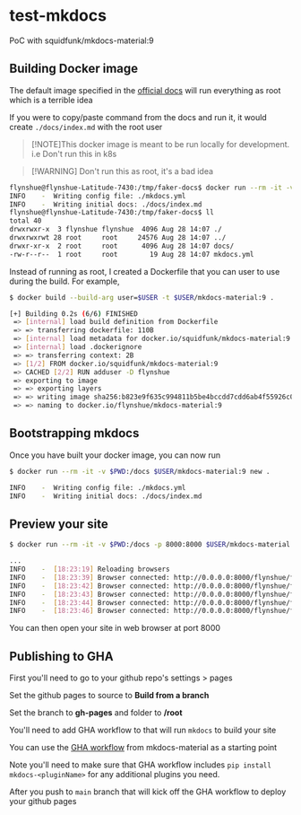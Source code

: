# test-mkdocs
PoC with squidfunk/mkdocs-material:9

## Building Docker image
The default image specified in the [official docs](https://squidfunk.github.io/mkdocs-material/creating-your-site/) will run everything as root which is a terrible idea

If you were to copy/paste command from the docs and run it, it would create `./docs/index.md` with the root user

> [!NOTE]This docker image is meant to be run locally for development. i.e Don't run this in k8s

> [!WARNING] Don't run this as root, it's a bad idea

```bash
flynshue@flynshue-Latitude-7430:/tmp/faker-docs$ docker run --rm -it -v ${PWD}:/docs squidfunk/mkdocs-material:9 new .
INFO    -  Writing config file: ./mkdocs.yml
INFO    -  Writing initial docs: ./docs/index.md
flynshue@flynshue-Latitude-7430:/tmp/faker-docs$ ll
total 40
drwxrwxr-x  3 flynshue flynshue  4096 Aug 28 14:07 ./
drwxrwxrwt 28 root     root     24576 Aug 28 14:07 ../
drwxr-xr-x  2 root     root      4096 Aug 28 14:07 docs/
-rw-r--r--  1 root     root        19 Aug 28 14:07 mkdocs.yml
```

Instead of running as root, I created a Dockerfile that you can user to use during the build. For example,
```bash
$ docker build --build-arg user=$USER -t $USER/mkdocs-material:9 .

[+] Building 0.2s (6/6) FINISHED                                                                                                                                                                                                         docker:default
 => [internal] load build definition from Dockerfile                                                                                                                                                                                               0.0s
 => => transferring dockerfile: 110B                                                                                                                                                                                                               0.0s
 => [internal] load metadata for docker.io/squidfunk/mkdocs-material:9                                                                                                                                                                             0.0s
 => [internal] load .dockerignore                                                                                                                                                                                                                  0.0s
 => => transferring context: 2B                                                                                                                                                                                                                    0.0s
 => [1/2] FROM docker.io/squidfunk/mkdocs-material:9                                                                                                                                                                                               0.0s
 => CACHED [2/2] RUN adduser -D flynshue                                                                                                                                                                                                           0.0s
 => exporting to image                                                                                                                                                                                                                             0.0s
 => => exporting layers                                                                                                                                                                                                                            0.0s
 => => writing image sha256:b823e9f635c994811b5be4bccdd7cdd6ab4f55926c027021c751c769e6fc0bc6                                                                                                                                                       0.0s
 => => naming to docker.io/flynshue/mkdocs-material:9
```

## Bootstrapping mkdocs
Once you have built your docker image, you can now run

```bash
$ docker run --rm -it -v $PWD:/docs $USER/mkdocs-material:9 new .

INFO    -  Writing config file: ./mkdocs.yml
INFO    -  Writing initial docs: ./docs/index.md
```

## Preview your site
```bash
$ docker run --rm -it -v $PWD:/docs -p 8000:8000 $USER/mkdocs-material:9

...
INFO    -  [18:23:19] Reloading browsers
INFO    -  [18:23:39] Browser connected: http://0.0.0.0:8000/flynshue/fakeproject/
INFO    -  [18:23:42] Browser connected: http://0.0.0.0:8000/flynshue/fakeproject/blog/
INFO    -  [18:23:43] Browser connected: http://0.0.0.0:8000/flynshue/fakeproject/
INFO    -  [18:23:44] Browser connected: http://0.0.0.0:8000/flynshue/fakeproject/blog/
INFO    -  [18:23:46] Browser connected: http://0.0.0.0:8000/flynshue/fakeproject/
```

You can then open your site in web browser at port 8000

## Publishing to GHA
First you'll need to go to your github repo's settings > pages

Set the github pages to source to **Build from a branch**

Set the branch to **gh-pages** and folder to **/root**

You'll need to add GHA workflow to that will run `mkdocs` to build your site

You can use the [GHA workflow](https://squidfunk.github.io/mkdocs-material/publishing-your-site/#with-github-actions) from mkdocs-material as a starting point

Note you'll need to make sure that GHA workflow includes `pip install mkdocs-<pluginName>` for any additional plugins you need.

After you push to `main` branch that will kick off the GHA workflow to deploy your github pages